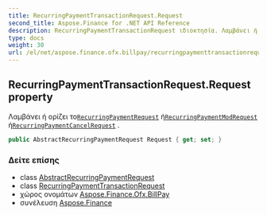 ```yaml
---
title: RecurringPaymentTransactionRequest.Request
second_title: Aspose.Finance for .NET API Reference
description: RecurringPaymentTransactionRequest ιδιοκτησία. Λαμβάνει ή ορίζει τοRecurringPaymentRequest ήRecurringPaymentModRequest ήRecurringPaymentCancelRequest .
type: docs
weight: 30
url: /el/net/aspose.finance.ofx.billpay/recurringpaymenttransactionrequest/request/
---
```

## RecurringPaymentTransactionRequest.Request property

Λαμβάνει ή ορίζει το[`RecurringPaymentRequest`](../../recurringpaymentrequest/) ή[`RecurringPaymentModRequest`](../../recurringpaymentmodrequest/) ή[`RecurringPaymentCancelRequest`](../../recurringpaymentcancelrequest/) .

```csharp
public AbstractRecurringPaymentRequest Request { get; set; }
```

### Δείτε επίσης

* class [AbstractRecurringPaymentRequest](../../abstractrecurringpaymentrequest/)
* class [RecurringPaymentTransactionRequest](../)
* χώρος ονομάτων [Aspose.Finance.Ofx.BillPay](../../recurringpaymenttransactionrequest/)
* συνέλευση [Aspose.Finance](../../../)


